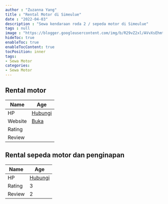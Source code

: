 ```yaml
---
author : "Zuzanna Yang"
title : "Rental Motor di Simeulue"
date : "2022-04-03"
description : "Sewa kendaraan roda 2 / sepeda motor di Simeulue"
tags : null
image : "https://blogger.googleusercontent.com/img/b/R29vZ2xl/AVvXsEhmtcY9gjvS1H-NjknubZ2Cz5aqFll2P1cVXCAd9r2p15_IGgC656Zj-E-N1AfB3gC0lDeKWOWkc3W79waI3zhOKc4EZg3UpV4HJKPOFa3V_sIPfow88rwfocaSHtpGU-FgALQ1XfxsJYGnSat6RuPKUmA52sCCrkyvR-0fSyK_k3ePGv4kEzYmcC1hiQ/w300-h200/rental-motor-di-simeulue.png"
hideToc: true
enableToc: true
enableTocContent: true
tocPosition: inner
tags:
- Sewa Motor
categories:
- Sewa Motor
---
```



## Rental motor

Name | Age
--------|------
HP | [Hubungi](https://pcandroidplayer.blogspot.com/?clayads=https://getnumber.ndower.dev?phone=MDgyMjY5MTM0NTQy)
Website | [Buka](https://pcandroidplayer.blogspot.com/?clayads=aHR0cHM6Ly93ZWJzaXRlLS00MTg3ODkwMTY1MDg5NjYzOTQ2MjA1LW1vdG9yY3ljbGVyZW50YWxhZ2VuY3kuYnVzaW5lc3Muc2l0ZS8=) 
Rating | 
Review | 


## Rental sepeda motor dan penginapan

Name | Age
--------|------
HP | [Hubungi](https://pcandroidplayer.blogspot.com/?clayads=https://getnumber.ndower.dev?phone=MDgyMjY5MTM0NTQy)
Rating | 3
Review | 2


